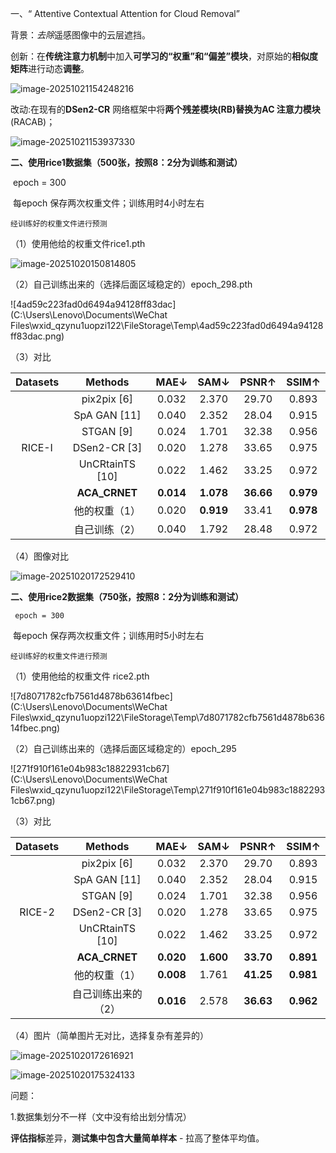 一、“ Attentive Contextual Attention for Cloud Removal”

背景：*去除*遥感图像中的云层遮挡。

创新：在**传统注意力机制**中加入**可学习的“权重”和“偏差”模块**，对原始的**相似度矩阵**进行动态**调整**。

![image-20251021154248216](C:\Users\Lenovo\AppData\Roaming\Typora\typora-user-images\image-20251021154248216.png)

改动:在现有的**DSen2-CR** 网络框架中将**两个残差模块(RB)**替换为**AC 注意力模块**(RACAB)；

![image-20251021153937330](C:\Users\Lenovo\AppData\Roaming\Typora\typora-user-images\image-20251021153937330.png)



**二、使用rice1数据集（500张，按照8：2分为训练和测试）**

​          epoch = 300

​         每epoch 保存两次权重文件；训练用时4小时左右

 	经训练好的权重文件进行预测

（1）使用他给的权重文件rice1.pth

![image-20251020150814805](C:\Users\Lenovo\AppData\Roaming\Typora\typora-user-images\image-20251020150814805.png)

（2）自己训练出来的（选择后面区域稳定的）epoch_298.pth

![4ad59c223fad0d6494a94128ff83dac](C:\Users\Lenovo\Documents\WeChat Files\wxid_qzynu1uopzi122\FileStorage\Temp\4ad59c223fad0d6494a94128ff83dac.png)

（3）对比

| Datasets |     Methods     |   MAE↓    |   SAM↓    |   PSNR↑   |   SSIM↑   |
| :------: | :-------------: | :-------: | :-------: | :-------: | :-------: |
|          |   pix2pix [6]   |   0.032   |   2.370   |   29.70   |   0.893   |
|          |  SpA GAN [11]   |   0.040   |   2.352   |   28.04   |   0.915   |
|          |    STGAN [9]    |   0.024   |   1.701   |   32.38   |   0.956   |
|  RICE-I  |  DSen2-CR [3]   |   0.020   |   1.278   |   33.65   |   0.975   |
|          | UnCRtainTS [10] |   0.022   |   1.462   |   33.25   |   0.972   |
|          |  **ACA_CRNET**  | **0.014** | **1.078** | **36.66** | **0.979** |
|          |  他的权重（1）  |   0.020   | **0.919** |   33.41   | **0.978** |
|          |  自己训练（2）  |   0.040   |   1.792   |   28.48   |   0.972   |

（4）图像对比

![image-20251020172529410](C:\Users\Lenovo\AppData\Roaming\Typora\typora-user-images\image-20251020172529410.png)





**二、使用rice2数据集（750张，按照8：2分为训练和测试）**

 	 epoch = 300

​         每epoch 保存两次权重文件；训练用时5小时左右

 	经训练好的权重文件进行预测

（1）使用他给的权重文件 rice2.pth

![7d8071782cfb7561d4878b63614fbec](C:\Users\Lenovo\Documents\WeChat Files\wxid_qzynu1uopzi122\FileStorage\Temp\7d8071782cfb7561d4878b63614fbec.png)

（2）自己训练出来的（选择后面区域稳定的）epoch_295

![271f910f161e04b983c18822931cb67](C:\Users\Lenovo\Documents\WeChat Files\wxid_qzynu1uopzi122\FileStorage\Temp\271f910f161e04b983c18822931cb67.png)

（3）对比

| Datasets |       Methods       |   MAE↓    |   SAM↓    |   PSNR↑   |   SSIM↑   |
| :------: | :-----------------: | :-------: | :-------: | :-------: | :-------: |
|          |     pix2pix [6]     |   0.032   |   2.370   |   29.70   |   0.893   |
|          |    SpA GAN [11]     |   0.040   |   2.352   |   28.04   |   0.915   |
|          |      STGAN [9]      |   0.024   |   1.701   |   32.38   |   0.956   |
|  RICE-2  |    DSen2-CR [3]     |   0.020   |   1.278   |   33.65   |   0.975   |
|          |   UnCRtainTS [10]   |   0.022   |   1.462   |   33.25   |   0.972   |
|          |    **ACA_CRNET**    | **0.020** | **1.600** | **33.70** | **0.891** |
|          |    他的权重（1）    | **0.008** |   1.761   | **41.25** | **0.981** |
|          | 自己训练出来的（2） | **0.016** |   2.578   | **36.63** | **0.962** |

（4）图片（简单图片无对比，选择复杂有差异的）

![image-20251020172616921](C:\Users\Lenovo\AppData\Roaming\Typora\typora-user-images\image-20251020172616921.png)

![image-20251020175324133](C:\Users\Lenovo\AppData\Roaming\Typora\typora-user-images\image-20251020175324133.png)

问题：

1.数据集划分不一样（文中没有给出划分情况）

​	**评估指标**差异，**测试集中包含大量简单样本** - 拉高了整体平均值。



